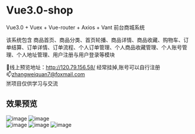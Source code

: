 # Vue3.0-shop
Vue3.0 + Vuex + Vue-router + Axios + Vant 前台商城系统 <br>

该系统包含 商品首页、商品分类、首页轮播、商品详情、商品收藏、购物车、订单结算、订单详情、订单流程、个人订单管理、个人商品收藏管理、个人账号管理、个人地址管理、用户注册与用户登录等模块

👀线上预览地址：http://120.79.156.58/   经常挂掉,账号可以自行注册 <br/>
📫zhangweiquan7@foxmail.com <br/>
🈲项目仅供学习与交流

##  效果预览
![image](https://github.com/luckyjoke/ReadmeImg/blob/master/vue3.0-shop/%E7%99%BB%E5%BD%95%E7%95%8C%E9%9D%A2.PNG?raw=true) 
![image](https://github.com/luckyjoke/ReadmeImg/blob/master/vue3.0-shop/%E9%A6%96%E9%A1%B5.PNG?raw=true) <br/>
![image](https://github.com/luckyjoke/ReadmeImg/blob/master/vue3.0-shop/%E5%88%86%E7%B1%BB.PNG?raw=true)
![image](https://github.com/luckyjoke/ReadmeImg/blob/master/vue3.0-shop/%E8%B4%AD%E7%89%A9%E8%BD%A6.PNG?raw=true)
![image](https://github.com/luckyjoke/ReadmeImg/blob/master/vue3.0-shop/%E4%B8%AA%E4%BA%BA%E4%B8%AD%E5%BF%83.PNG?raw=true)
